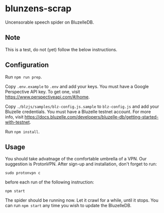 # blunzens-scrap
Uncensorable speech spider on BluzelleDB.

## Note

This is a test, do not (yet) follow the below instructions.

## Configuration

Run `npm run prep`.

Copy `.env.example` to `.env` and add your keys.
You must have a Google Perspective API key. To get one, visit https://www.perspectiveapi.com/#/home.

Copy `./blzjs/samples/blz-config.js.sample` to `blz-config.js` and add your Bluzelle credentials.
You must have a Bluzelle testnet account. For more info, visit https://docs.bluzelle.com/developers/bluzelle-db/getting-started-with-testnet.

Run `npm install`.

## Usage

You should take advatnage of the comfortable umbrella of a VPN. Our suggestion is ProtonVPN. After sign-up and installation, don't forget to run:
```
sudo protonvpn c
```
before each run of the following instruction:
```
npm start
```
The spider should be running now. Let it crawl for a while, until it stops.
You can run `npm start` any time you wish to update the BluzelleDB.




